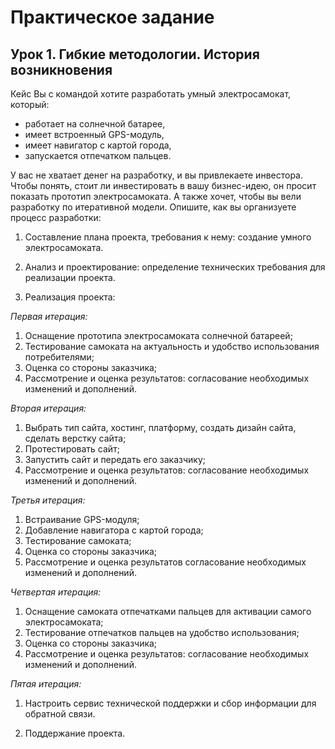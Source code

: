 # Практическое задание

## Урок 1. Гибкие методологии. История возникновения

Кейс
Вы с командой хотите разработать умный электросамокат, который:

+ работает на солнечной батарее,
+ имеет встроенный GPS-модуль,
+ имеет навигатор с картой города,
+ запускается отпечатком пальцев.

У вас не хватает денег на разработку, и вы привлекаете инвестора. Чтобы понять, стоит ли инвестировать в вашу бизнес-идею, он просит показать прототип электросамоката. А также хочет, чтобы вы вели разработку по итеративной модели. Опишите, как вы организуете процесс разработки:

1. Составление плана проекта, требования к нему: создание умного электросамоката.

2. Анализ и проектирование: определение технических требования для реализации проекта.

3. Реализация проекта:

*Первая итерация:*

1. Оснащение прототипа электросамоката солнечной батареей;
2. Тестирование самоката на актуальность и удобство использования потребителями;
3. Оценка со стороны заказчика;
4. Рассмотрение и оценка результатов: согласование необходимых изменений и дополнений.

*Вторая итерация:*

1. Выбрать тип сайта, хостинг, платформу, создать дизайн сайта, сделать верстку сайта;
2. Протестировать сайт;
3. Запустить сайт и передать его заказчику;
4. Рассмотрение и оценка результатов: согласование необходимых изменений и дополнений.

*Третья итерация:*

1. Встраивание GPS-модуля;
2. Добавление навигатора с картой города;
3. Тестирование самоката;
4. Оценка со стороны заказчика;
5. Рассмотрение и оценка результатов согласование необходимых изменений и дополнений.

*Четвертая итерация:*

1. Оснащение самоката отпечатками пальцев для активации самого электросамоката;
2. Тестирование отпечатков пальцев на удобство использования;
3. Оценка со стороны заказчика; 
4. Рассмотрение и оценка результатов: согласование необходимых изменений и дополнений.

*Пятая итерация:*

1. Настроить сервис технической поддержки и сбор информации для обратной связи.

2. Поддержание проекта. 
